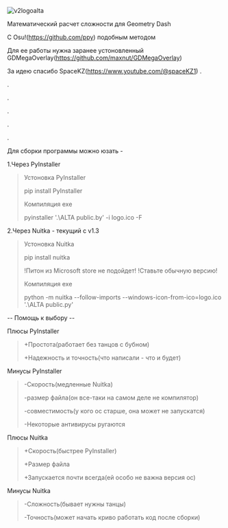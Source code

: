 
![v2logoalta](https://github.com/ProstoMaksimRus59/ALTA/assets/102693495/505ff144-1093-4abd-bf47-5bc47f99aa60)



Математический расчет сложности для Geometry Dash

C Osu!(https://github.com/ppy) подобным методом

Для ее работы нужна заранее устоновленный GDMegaOverlay(https://github.com/maxnut/GDMegaOverlay)

За идею спасибо SpaceKZ(https://www.youtube.com/@spaceKZ1)
.

.

.

.

.

.

Для сборки программы можно юзать -

1.Через PyInstaller
> Устоновка PyInstaller
>
> pip install PyInstaller
>
> Компиляция exe
> 
> pyinstaller '.\ALTA public.by' -i logo.ico -F

2.Через Nuitka - текущий с v1.3
> Устоновка Nuitka
>
> pip install nuitka
>
> !Питон из Microsoft store не подойдет!
> !Ставьте обычную версию!
>
> Компиляция exe
>
> python -m nuitka --follow-imports --windows-icon-from-ico=logo.ico '.\ALTA public.py'

-- Помощь к выбору --

Плюсы PyInstaller
> +Простота(работает без танцов с бубном)
>
> +Надежность и точность(что написали - что и будет)
>
Минусы PyInstaller
> -Скорость(медленные Nuitka)
>
> -размер файла(он все-таки на самом деле не компилятор)
>
> -совместимость(у кого ос старше, она может не запускатся)
>
> -Некоторые антивирусы ругаются

Плюсы Nuitka
> +Скорость(быстрее PyInstaller)
>
> +Размер файла
>
> +Запускается почти всегда(ей особо не важна версия ос)
>
Минусы Nuitka
> -Сложность(бывает нужны танцы)
>
> -Точность(может начать криво работать код после сборки)
